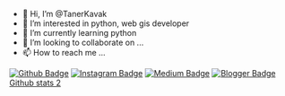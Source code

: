 - 👋 Hi, I’m @TanerKavak
- 👀 I’m interested in python, web gis developer
- 🌱 I’m currently learning python
- 💞️ I’m looking to collaborate on ...
- 📫 How to reach me ...

<!---
TanerKavak/TanerKavak is a ✨ special ✨ repository because its `README.md` (this file) appears on your GitHub profile.
You can click the Preview link to take a look at your changes.
--->
[![Github Badge](https://img.shields.io/badge/-Github-000?style=quare&labelColor=000&logo=Github&logoColor=white&link=link)](link) 
[![Instagram Badge](https://img.shields.io/badge/-Instagram-C13584?style=flat-quare&labelColor=C13584&logo=instagram&logoColor=white&link=link)](link) 
[![Medium Badge](https://img.shields.io/badge/-Medium-757575?style=flat-quare&labelColor=757575&logo=Medium&logoColor=white&link=link)](link) 
[![Blogger Badge](https://img.shields.io/badge/-Blogger-FF9800?style=flat-quare&labelColor=FF9800&logo=Blogger&logoColor=white&link=link)](link)
[Github stats 2](https://github-readme-stats.vercel.app/api?username=kullanıcıadınız&show_icons=true&theme=radical)
